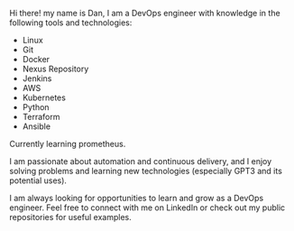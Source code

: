 Hi there! my name is Dan, I am a DevOps engineer with knowledge in the following tools and technologies:

- Linux
- Git
- Docker
- Nexus Repository
- Jenkins
- AWS
- Kubernetes
- Python
- Terraform
- Ansible

Currently learning prometheus.

I am passionate about automation and continuous delivery, and I enjoy solving problems and learning new technologies (especially GPT3 and its potential uses).

I am always looking for opportunities to learn and grow as a DevOps engineer. Feel free to connect with me on LinkedIn or check out 
my public repositories for useful examples.
